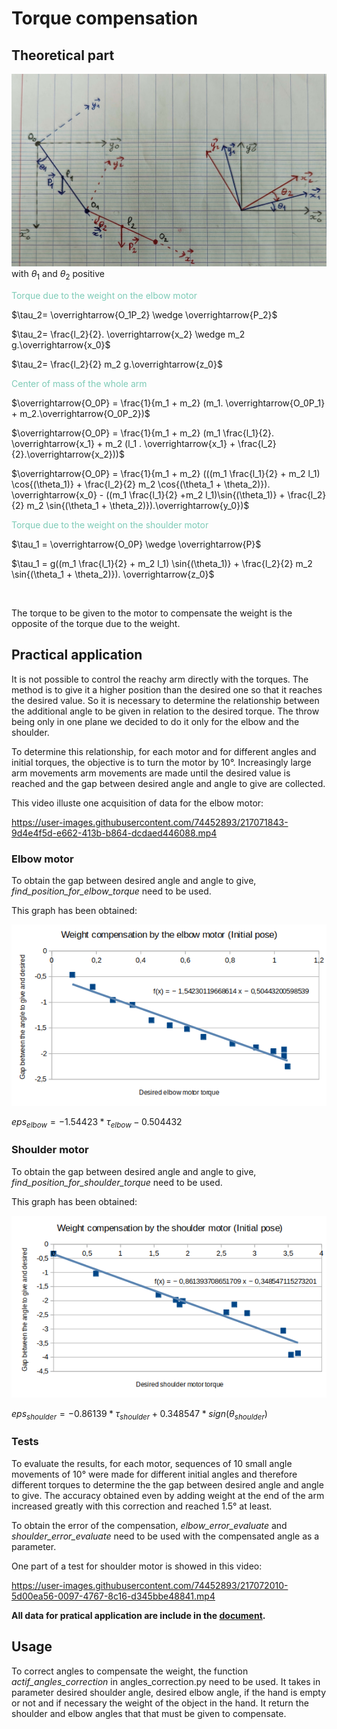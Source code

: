 # Torque compensation

## Theoretical part

![representation](../images/graphic_representation.jpg)
with $\theta_1$ and $\theta_2$ positive

<span style="color: #7ECBB7">
Torque due to the weight on the elbow motor
</span>

$\tau_2=  \overrightarrow{O_1P_2} \wedge \overrightarrow{P_2}$

$\tau_2=  \frac{l_2}{2}. \overrightarrow{x_2} \wedge m_2 g.\overrightarrow{x_0}$

$\tau_2=  \frac{l_2}{2} m_2 g.\overrightarrow{z_0}$

<span style="color: #7ECBB7">
Center of mass of the whole arm
</span>

$\overrightarrow{O_0P} =  \frac{1}{m_1 + m_2} (m_1. \overrightarrow{O_0P_1} + m_2.\overrightarrow{O_0P_2})$

$\overrightarrow{O_0P} =  \frac{1}{m_1 + m_2} (m_1 \frac{l_1}{2}. \overrightarrow{x_1} + m_2 (l_1 . \overrightarrow{x_1} + \frac{l_2}{2}.\overrightarrow{x_2}))$

$\overrightarrow{O_0P} =  \frac{1}{m_1 + m_2} (((m_1 \frac{l_1}{2} + m_2 l_1) \cos{(\theta_1)} + \frac{l_2}{2} m_2 \cos{(\theta_1 + \theta_2)}). \overrightarrow{x_0} - ((m_1 \frac{l_1}{2} +m_2 l_1)\sin{(\theta_1)} + \frac{l_2}{2} m_2 \sin{(\theta_1 + \theta_2)}).\overrightarrow{y_0})$

<span style="color: #7ECBB7">
Torque due to the weight on the shoulder motor
</span>

$\tau_1 =  \overrightarrow{O_0P} \wedge \overrightarrow{P}$

$\tau_1 =  g((m_1 \frac{l_1}{2} + m_2 l_1) \sin{(\theta_1)} + \frac{l_2}{2} m_2 \sin{(\theta_1 + \theta_2)}). \overrightarrow{z_0}$ 

<br/>

The torque to be given to the motor to compensate the weight is the opposite of the torque due to the weight.

## Practical application

It is not possible to control the reachy arm directly with the torques. The method is to give it a higher position than the desired one so that it reaches the desired value. So it is necessary to determine the relationship between the additional angle to be given in relation to the desired torque. The throw being only in one plane we decided to do it only for the elbow and the shoulder.

To determine this relationship, for each motor and for different angles and initial torques, the objective is to turn the motor by 10°. Increasingly large arm movements arm movements are made until the desired value is reached and the gap between desired angle and angle to give are collected.

This video illuste one acquisition of data for the elbow motor:

https://user-images.githubusercontent.com/74452893/217071843-9d4e4f5d-e662-413b-b864-dcdaed446088.mp4

### Elbow motor

To obtain the gap between desired angle and angle to give, *find_position_for_elbow_torque* need to be used.

This graph has been obtained:

![elbow](../images/graph_elbow.png)

$eps_{elbow} = -1.54423*\tau_{elbow}-0.504432$


### Shoulder motor

To obtain the gap between desired angle and angle to give, *find_position_for_shoulder_torque* need to be used.

This graph has been obtained:

![shoulder](../images/graph_shoulder.png)

$eps_{shoulder} = -0.86139*\tau_{shoulder} + 0.348547*sign(\theta_{shoulder})$


### Tests
To evaluate the results, for each motor, sequences of 10 small angle movements of 10° were made for different initial angles and therefore different torques to determine the the gap between desired angle and angle to give. The accuracy obtained even by adding weight at the end of the arm increased greatly with this correction and reached 1.5° at least.

To obtain the error of the compensation, *elbow_error_evaluate* and *shoulder_error_evaluate* need to be used with the compensated angle as a parameter.

One part of a test for shoulder motor is showed in this video:

https://user-images.githubusercontent.com/74452893/217072010-5d00ea56-0097-4767-8c16-d345bbe48841.mp4


**All data for pratical application are include in the [document](../images/torques.ods).**

## Usage

To correct angles to compensate the weight, the function *actif_angles_correction* in angles_correction.py need to be used. It takes in parameter desired shoulder angle, desired elbow angle, if the hand is empty or not and if necessary the weight of the object in the hand. It return the shoulder and elbow angles that that must be given to compensate.  
